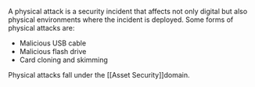 A physical attack is a security incident that affects not only digital but also physical environments where the incident is deployed. Some forms of physical attacks are:

- Malicious USB cable
- Malicious flash drive
- Card cloning and skimming

Physical attacks fall under the [[Asset Security]]domain. 